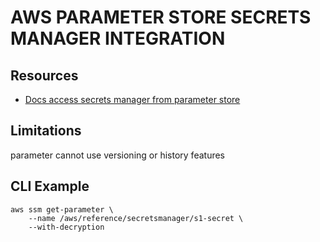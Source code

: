 # AWS PARAMETER STORE SECRETS MANAGER INTEGRATION

## Resources

- [Docs access secrets manager from parameter store](https://docs.aws.amazon.com/systems-manager/latest/userguide/parameter-store-policies.html)

## Limitations

parameter cannot use versioning or history features

## CLI Example

```console
aws ssm get-parameter \
    --name /aws/reference/secretsmanager/s1-secret \
    --with-decryption
```